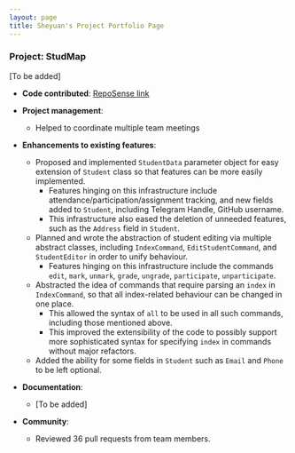 ```yaml
---
layout: page
title: Sheyuan's Project Portfolio Page
---
```


### Project: StudMap

[To be added]

* **Code contributed**: [RepoSense link]()

* **Project management**:
  * Helped to coordinate multiple team meetings

* **Enhancements to existing features**:
  * Proposed and implemented `StudentData` parameter object for easy extension of `Student` class so that features can be more easily implemented.
    * Features hinging on this infrastructure include attendance/participation/assignment tracking, and new fields added to `Student`, including Telegram Handle, GitHub username.
    * This infrastructure also eased the deletion of unneeded features, such as the `Address` field in `Student`.
  * Planned and wrote the abstraction of student editing via multiple abstract classes, including `IndexCommand`, `EditStudentCommand`, and `StudentEditor` in order to unify behaviour. 
    * Features hinging on this infrastructure include the commands `edit`, `mark`, `unmark`, `grade`, `ungrade`, `participate`, `unparticipate`.
  * Abstracted the idea of commands that require parsing an `index` in `IndexCommand`, so that all index-related behaviour can be changed in one place.
    * This allowed the syntax of `all` to be used in all such commands, including those mentioned above.
    * This improved the extensibility of the code to possibly support more sophisticated syntax for specifying `index` in commands without major refactors.
  * Added the ability for some fields in `Student` such as `Email` and `Phone` to be left optional.

* **Documentation**:
  * [To be added]

* **Community**:
  * Reviewed 36 pull requests from team members.

